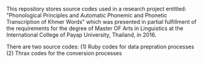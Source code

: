 This repository stores source codes used in a research project entitled: "Phonological Principles and Automatic Phonemic and Phonetic Transcription of Khmer Words" which was presented in partial fulfillment of the requirements for the degree of Master OF Arts in Linguistics at the International College of Payap University, Thailand, in 2016.

There are two source codes:
    (1) Ruby codes for data prepration processes
    (2) Thrax codes for the conversion processes
